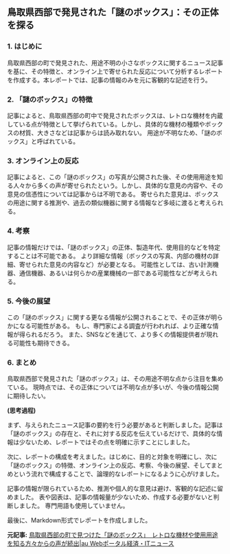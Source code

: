 ## 鳥取県西部で発見された「謎のボックス」：その正体を探る

### 1. はじめに

鳥取県西部の町で発見された、用途不明の小さなボックスに関するニュース記事を基に、その特徴と、オンライン上で寄せられた反応について分析するレポートを作成する。本レポートでは、記事の情報のみを元に客観的な記述を行う。

### 2. 「謎のボックス」の特徴

記事によると、鳥取県西部の町中で発見されたボックスは、レトロな機材を内蔵している点が特徴として挙げられている。しかし、具体的な機材の種類やボックスの材質、大きさなどは記事からは読み取れない。  用途が不明なため、「謎のボックス」と呼ばれている。

### 3. オンライン上の反応

記事によると、この「謎のボックス」の写真が公開された後、その使用用途を知る人々から多くの声が寄せられたという。しかし、具体的な意見の内容や、その意見の信憑性については記事からは不明である。  寄せられた意見は、ボックスの用途に関する推測や、過去の類似機器に関する情報など多岐に渡ると考えられる。

### 4. 考察

記事の情報だけでは、「謎のボックス」の正体、製造年代、使用目的などを特定することは不可能である。  より詳細な情報（ボックスの写真、内部の機材の詳細、寄せられた意見の内容など）が必要となる。  可能性としては、古い計測機器、通信機器、あるいは何らかの産業機械の一部である可能性などが考えられる。

### 5. 今後の展望

この「謎のボックス」に関する更なる情報が公開されることで、その正体が明らかになる可能性がある。  もし、専門家による調査が行われれば、より正確な情報が得られるだろう。  また、SNSなどを通じて、より多くの情報提供者が現れる可能性も期待できる。


### 6. まとめ

鳥取県西部で発見された「謎のボックス」は、その用途不明な点から注目を集めている。  現時点では、その正体については不明な点が多いが、今後の情報公開に期待したい。


**(思考過程)**

まず、与えられたニュース記事の要約を行う必要があると判断しました。記事は「謎のボックス」の存在と、それに対する反応を伝えているだけで、具体的な情報は少ないため、レポートではその点を明確に示すことにしました。

次に、レポートの構成を考えました。はじめに、目的と対象を明確にし、次に「謎のボックス」の特徴、オンライン上の反応、考察、今後の展望、そしてまとめという流れで構成することで、論理的なレポートになるように心がけました。

記事の情報が限られているため、推測や個人的な意見は避け、客観的な記述に留めました。  表や図表は、記事の情報量が少ないため、作成する必要がないと判断しました。  専門用語も使用していません。

最後に、Markdown形式でレポートを作成しました。




**元記事:** [鳥取県西部の町で見つけた「謎のボックス」　レトロな機材や使用用途を知る方々からの声が続出|au Webポータル経済・ITニュース](https://article.auone.jp/detail/1/3/6/363_6_r_20250202_1738462331713691)